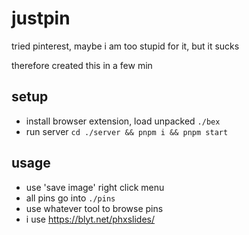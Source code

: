 # justpin

tried pinterest, maybe i am too stupid for it, but it sucks

therefore created this in a few min

## setup

- install browser extension, load unpacked `./bex`
- run server `cd ./server && pnpm i && pnpm start`

## usage

- use 'save image' right click menu
- all pins go into `./pins`
- use whatever tool to browse pins
- i use https://blyt.net/phxslides/
